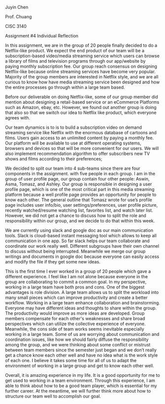 Juyin Chen 

Prof. Chuang 

CISC 3140 

Assignment #4 Individual Reflection 






In this assignment, we are in the group of 20 people finally decided to do a Netflix-like product. We expect the end product of our team will be a subscription-based video/media streaming service which users can browse a library of films and television programs through our app/website by paying monthly subscription fee. Our group reach consensus on designing Netflix-like because online streaming services have become very popular. Majority of the group members are interested in Netflix style, and we are all curious to know how have media streaming service been designed and how the entire processes go through within a large team based.

Before our deliverable on doing Netflix-like, some of our group member did mention about designing a retail-based service or an eCommerce Platforms such as Amazon, ebay, etc. However, we found out another group is doing that also so that we switch our idea to Netflix like product, which everyone agrees with. 

Our team dynamics is to is to build a subscription video on demand streaming service like Netflix with the enormous database of cartoons and films. Users gain access to an unlimited content by paying a monthly fee. Our platform will be available to use at different operating systems, browsers and devices so that will be more convenient for our users. We will also implement recommendation algorithm to offer subscribers new TV shows and films according to their preferences;  

We decided to split our team into 4 sub-teams since there are four components in the assignment. with five people in each group. I am in the group of user profile page, our group contain four other people: Aswin, Asma, Tomasz, and Ashley. Our group is responsible in designing a user profile page, which is one of the most critical part in this media streaming platform because a well profile page provides an opportunity for people to know each other. The general outline that Tomasz wrote for use’s profile page includes user info/bio, user settings/preferences, user profile picture, recently watched/resume watching list, favorites list, and watch later list.  However, we did not get a chance to discuss how to split the role and responsibility within our group, and we decide to do that within this week. 

We are currently using slack and google doc as our main communication tools. Slack is cloud-based instant messaging tool which allows to keep all communication in one app. So far slack helps our team collaborate and coordinate our work really well. Different subgroups have their own channel to discuss without being interrupted. Meanwhile we merge our group writings and documents in google doc because everyone can easily access and modify the file if they get some new ideas. 

This is the first time I ever worked in a group of 20 people which gave a different experience. I feel like I am not alone because everyone in the group are collaborating to commit a common goal. In my perspective, working in a large team have both pros and cons. One of the biggest advantages is role division. A large team allows us to split the workload into many small pieces which can improve productivity and create a better workflow. Working in a large team enhance collaboration and brainstorming. Everyone may have different ideas and thoughts to share within the group. The productivity would improve as more ideas are developed. Group members compensate for each other's weaknesses and share broad perspectives which can utilize the collective experience of everyone. Meanwhile, the cons side of team works seems inevitable especially working in a large team. Some of us are worrying about communication and coordination issues, like how we should fairly diffuse the responsibility among the group, and we were thinking about some conflict or mistrust between team members since the semester just began and we don’t really get a chance know each other well and have no idea what is the work style of each one. I believe it takes some time for all of us to adapt the environment of working in a large group and get to know each other well. 

Overall, it is amazing experience in my life. It is a good opportunity for me to get used to working in a team environment. Through this experience, I am able to think about how to be a good team player, which is essential for my further career. At the meantime, we will further think more about how to structure our team well to accomplish our goal.



